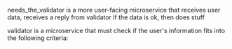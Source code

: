 needs_the_validator is a more user-facing microservice that receives user data, receives a reply from validator if the data is ok, then does stuff

validator is a microservice that must check if the user's information fits into the following criteria:
